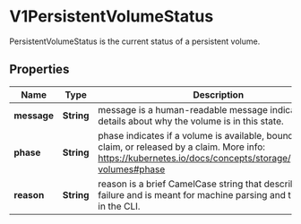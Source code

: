 

# V1PersistentVolumeStatus

PersistentVolumeStatus is the current status of a persistent volume.

## Properties

| Name | Type | Description | Notes |
|------------ | ------------- | ------------- | -------------|
|**message** | **String** | message is a human-readable message indicating details about why the volume is in this state. |  [optional] |
|**phase** | **String** | phase indicates if a volume is available, bound to a claim, or released by a claim. More info: https://kubernetes.io/docs/concepts/storage/persistent-volumes#phase |  [optional] |
|**reason** | **String** | reason is a brief CamelCase string that describes any failure and is meant for machine parsing and tidy display in the CLI. |  [optional] |



